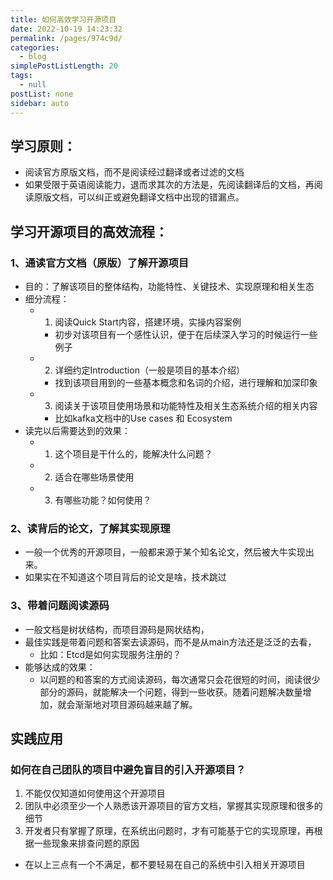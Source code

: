 ```yaml
---
title: 如何高效学习开源项目
date: 2022-10-19 14:23:32
permalink: /pages/974c9d/
categories: 
  - blog
simplePostListLength: 20
tags: 
  - null
postList: none
sidebar: auto
---
```

## 学习原则：

- 阅读官方原版文档，而不是阅读经过翻译或者过滤的文档
- 如果受限于英语阅读能力，退而求其次的方法是，先阅读翻译后的文档，再阅读原版文档，可以纠正或避免翻译文档中出现的错漏点。

## 学习开源项目的高效流程：
### 1、通读官方文档（原版）了解开源项目

   - 目的：了解该项目的整体结构，功能特性、关键技术、实现原理和相关生态
   - 细分流程：
      - 1. 阅读Quick Start内容，搭建环境，实操内容案例
         - 初步对该项目有一个感性认识，便于在后续深入学习的时候运行一些例子
      - 2. 详细约定Introduction（一般是项目的基本介绍）
         - 找到该项目用到的一些基本概念和名词的介绍，进行理解和加深印象
      - 3. 阅读关于该项目使用场景和功能特性及相关生态系统介绍的相关内容
         - 比如kafka文档中的Use cases 和 Ecosystem
   - 读完以后需要达到的效果：
      - 1. 这个项目是干什么的，能解决什么问题？
      - 2. 适合在哪些场景使用
      - 3. 有哪些功能？如何使用？
### 2、读背后的论文，了解其实现原理

   - 一般一个优秀的开源项目，一般都来源于某个知名论文，然后被大牛实现出来。
   - 如果实在不知道这个项目背后的论文是啥，技术跳过
### 3、带着问题阅读源码

   - 一般文档是树状结构，而项目源码是网状结构，
   - 最佳实践是带着问题和答案去读源码，而不是从main方法还是泛泛的去看，
      - 比如：Etcd是如何实现服务注册的？
   - 能够达成的效果：
      - 以问题的和答案的方式阅读源码，每次通常只会花很短的时间，阅读很少部分的源码，就能解决一个问题，得到一些收获。随着问题解决数量增加，就会渐渐地对项目源码越来越了解。

## 实践应用
### 如何在自己团队的项目中避免盲目的引入开源项目？

1. 不能仅仅知道如何使用这个开源项目
2. 团队中必须至少一个人熟悉该开源项目的官方文档，掌握其实现原理和很多的细节
3. 开发者只有掌握了原理，在系统出问题时，才有可能基于它的实现原理，再根据一些现象来排查问题的原因
- 在以上三点有一个不满足，都不要轻易在自己的系统中引入相关开源项目



